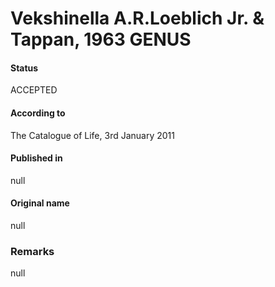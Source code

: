 Vekshinella A.R.Loeblich Jr. & Tappan, 1963 GENUS
=======

#### Status
ACCEPTED

#### According to
The Catalogue of Life, 3rd January 2011

#### Published in
null

#### Original name
null

### Remarks
null